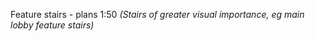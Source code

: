 <span class="transform-to-uppercase">Feature stairs - plans <span class="highlight-red">1:50</span></span>
_(Stairs of greater visual importance, eg main lobby feature stairs)_